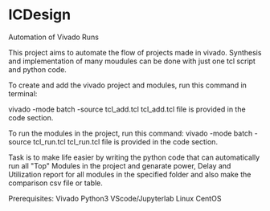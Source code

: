 # ICDesign
 Automation of Vivado Runs

This project aims to automate the flow of projects made in vivado. Synthesis and implementation of many moudules can be done with just one tcl script and python code. 

To create and add the vivado project and modules, run this command in terminal:

vivado -mode batch -source tcl_add.tcl
tcl_add.tcl file is provided in the code section.

To run the modules in the project, run this command:
vivado -mode batch -source tcl_run.tcl
tcl_run.tcl file is provided in the code section.

Task is to make life easier by writing the python code that can automatically run all "Top" Modules in the project and genarate power, Delay and Utilization report for all modules in the specified folder and also make the comparison csv file or table.

Prerequisites: 
Vivado
Python3
VScode/Jupyterlab
Linux CentOS
